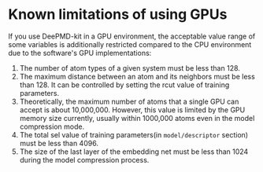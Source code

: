 # Known limitations of using GPUs
If you use DeePMD-kit in a GPU environment, the acceptable value range of some variables is additionally restricted compared to the CPU environment due to the software's GPU implementations:
1. The number of atom types of a given system must be less than 128.
2. The maximum distance between an atom and its neighbors must be less than 128. It can be controlled by setting the rcut value of training parameters.
3. Theoretically, the maximum number of atoms that a single GPU can accept is about 10,000,000. However, this value is limited by the GPU memory size currently, usually within 1000,000 atoms even in the model compression mode.
4. The total sel value of training parameters(in `model/descriptor` section) must be less than 4096.
5. The size of the last layer of the embedding net must be less than 1024 during the model compression process.
